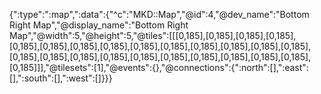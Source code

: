 {":type":":map",":data":{"^c":"MKD::Map","@id":4,"@dev_name":"Bottom Right Map","@display_name":"Bottom Right Map","@width":5,"@height":5,"@tiles":[[[0,185],[0,185],[0,185],[0,185],[0,185],[0,185],[0,185],[0,185],[0,185],[0,185],[0,185],[0,185],[0,185],[0,185],[0,185],[0,185],[0,185],[0,185],[0,185],[0,185],[0,185],[0,185],[0,185],[0,185],[0,185]]],"@tilesets":[1],"@events":{},"@connections":{":north":[],":east":[],":south":[],":west":[]}}}